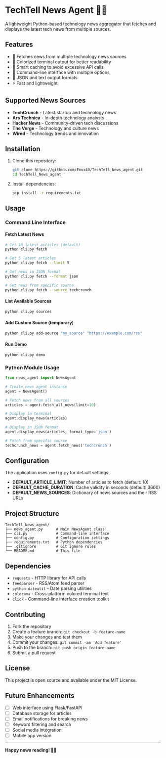 # TechTell News Agent 🚀📰

A lightweight Python-based technology news aggregator that fetches and displays the latest tech news from multiple sources.

## Features

- 📡 Fetches news from multiple technology news sources
- 🎨 Colorized terminal output for better readability
- 💾 Smart caching to avoid excessive API calls
- 🔧 Command-line interface with multiple options
- 📄 JSON and text output formats
- ⚡ Fast and lightweight

## Supported News Sources

- **TechCrunch** - Latest startup and technology news
- **Ars Technica** - In-depth technology analysis
- **Hacker News** - Community-driven tech discussions
- **The Verge** - Technology and culture news
- **Wired** - Technology trends and innovation

## Installation

1. Clone this repository:
   ```bash
   git clone https://github.com/Enux40/TechTell_News_agent.git
   cd TechTell_News_agent
   ```

2. Install dependencies:
   ```bash
   pip install -r requirements.txt
   ```

## Usage

### Command Line Interface

#### Fetch Latest News
```bash
# Get 10 latest articles (default)
python cli.py fetch

# Get 5 latest articles
python cli.py fetch --limit 5

# Get news in JSON format
python cli.py fetch --format json

# Get news from specific source
python cli.py fetch --source techcrunch
```

#### List Available Sources
```bash
python cli.py sources
```

#### Add Custom Source (temporary)
```bash
python cli.py add-source "my_source" "https://example.com/rss"
```

#### Run Demo
```bash
python cli.py demo
```

### Python Module Usage

```python
from news_agent import NewsAgent

# Create news agent instance
agent = NewsAgent()

# Fetch news from all sources
articles = agent.fetch_all_news(limit=10)

# Display in terminal
agent.display_news(articles)

# Display in JSON format
agent.display_news(articles, format_type='json')

# Fetch from specific source
techcrunch_news = agent.fetch_news('techcrunch')
```

## Configuration

The application uses `config.py` for default settings:

- **DEFAULT_ARTICLE_LIMIT**: Number of articles to fetch (default: 10)
- **DEFAULT_CACHE_DURATION**: Cache validity in seconds (default: 3600)
- **DEFAULT_NEWS_SOURCES**: Dictionary of news sources and their RSS URLs

## Project Structure

```
TechTell_News_agent/
├── news_agent.py      # Main NewsAgent class
├── cli.py             # Command-line interface
├── config.py          # Configuration settings
├── requirements.txt   # Python dependencies
├── .gitignore         # Git ignore rules
└── README.md          # This file
```

## Dependencies

- `requests` - HTTP library for API calls
- `feedparser` - RSS/Atom feed parser
- `python-dateutil` - Date parsing utilities
- `colorama` - Cross-platform colored terminal text
- `click` - Command-line interface creation toolkit

## Contributing

1. Fork the repository
2. Create a feature branch: `git checkout -b feature-name`
3. Make your changes and test them
4. Commit your changes: `git commit -am 'Add feature'`
5. Push to the branch: `git push origin feature-name`
6. Submit a pull request

## License

This project is open source and available under the MIT License.

## Future Enhancements

- [ ] Web interface using Flask/FastAPI
- [ ] Database storage for articles
- [ ] Email notifications for breaking news
- [ ] Keyword filtering and search
- [ ] Social media integration
- [ ] Mobile app version

---

**Happy news reading! 📖✨**